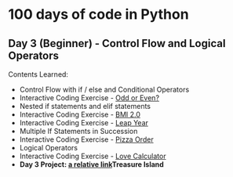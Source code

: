 # 100 days of code in Python

## Day 3 (Beginner) - Control Flow and Logical Operators

Contents Learned:

- Control Flow with if / else and Conditional Operators
- Interactive Coding Exercise - [Odd or Even?](odd_or_even.py)
- Nested if statements and elif statements
- Interactive Coding Exercise - [BMI 2.0](bmi_calculator.py)
- Interactive Coding Exercise - [Leap Year](leap_year.py)
- Multiple If Statements in Succession
- Interactive Coding Exercise - [Pizza Order](pizza.py)
- Logical Operators
- Interactive Coding Exercise - [Love Calculator](love_calculator.py)
- **Day 3 Project: [a relative link](main.py)Treasure Island**
